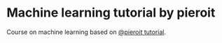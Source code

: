 # Machine learning tutorial by pieroit

Course on machine learning based on [@pieroit tutorial](https://pieroit.org/portfolio/it/services/corso-di-machine-learning-in-python/).

